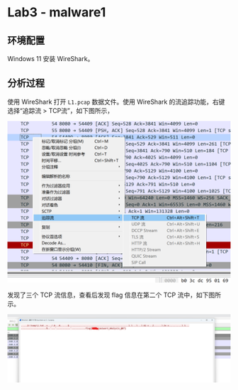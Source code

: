 # Lab3 - malware1

## 环境配置

Windows 11 安装 WireShark。

## 分析过程

使用 WireShark 打开 `L1.pcap` 数据文件。使用 WireShark 的流追踪功能，右键选择“追踪流 > TCP流”，如下图所示，

![wireshark_follow_stream_menu](assets/wireshark_follow_stream_menu.png)

发现了三个 TCP 流信息，查看后发现 flag 信息在第二个 TCP 流中，如下图所示。

![flag_in_tcp_stream](assets/flag_in_tcp_stream.png)
